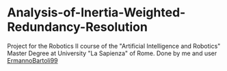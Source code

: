 # Analysis-of-Inertia-Weighted-Redundancy-Resolution
Project for the Robotics II course of the "Artificial Intelligence and Robotics" Master Degree at University "La Sapienza" of Rome.
Done by me and user [ErmannoBartoli99](https://github.com/ErmannoBartoli99)
